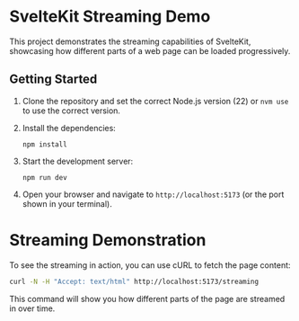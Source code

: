 # SvelteKit Streaming Demo

This project demonstrates the streaming capabilities of SvelteKit, showcasing how different parts of a web page can be loaded progressively.

## Getting Started

1. Clone the repository and set the correct Node.js version (22) or `nvm use` to use the correct version.
2. Install the dependencies:

   ```
   npm install
   ```

3. Start the development server:

   ```
   npm run dev
   ```

4. Open your browser and navigate to `http://localhost:5173` (or the port shown in your terminal).

# Streaming Demonstration

To see the streaming in action, you can use cURL to fetch the page content:

```bash
curl -N -H "Accept: text/html" http://localhost:5173/streaming
```

This command will show you how different parts of the page are streamed in over time.